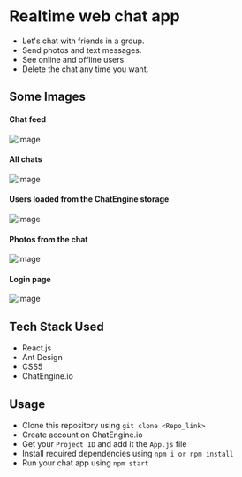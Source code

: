 # Realtime web chat app
- Let's chat with friends in a group.
- Send photos and text messages.
- See online and offline users
- Delete the chat any time you want.
  
## Some Images

#### **Chat feed**

![image](https://github.com/anantnipunge/chat_Application/assets/82041920/036d3a95-dd34-4a28-8d11-4437b8c78ebe)

#### All chats

![image](https://github.com/anantnipunge/chat_Application/assets/82041920/063a0651-bf66-4b94-872b-8f346fcab583)

#### Users loaded from the ChatEngine storage

![image](https://github.com/anantnipunge/chat_Application/assets/82041920/bbc3fcfe-772a-4919-8cbc-4caaac58f731)

#### Photos from the chat

![image](https://github.com/anantnipunge/chat_Application/assets/82041920/426a3d5f-39b4-4cdb-a430-5d57c3b038e8)

#### Login page

![image](https://github.com/anantnipunge/chat_Application/assets/82041920/8be260e2-14ed-491f-be6b-ef90337e393a)



## Tech Stack Used
- React.js
- Ant Design
- CSS5
- ChatEngine.io

## Usage
- Clone this repository using `git clone <Repo_link>`
- Create account on ChatEngine.io
- Get your `Project ID` and add it the `App.js` file
- Install required dependencies using `npm i or npm install`
- Run your chat app using `npm start`

